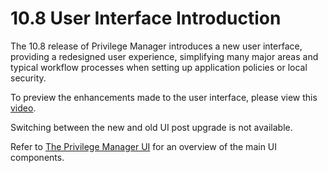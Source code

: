 [title]: # (10.8 User Interface)
[tags]: # (intro)
[priority]: # (98)
# 10.8 User Interface Introduction

The 10.8 release of Privilege Manager introduces a new user interface, providing a redesigned user experience, simplifying many major areas and typical workflow processes when setting up application policies or local security.

To preview the enhancements made to the user interface, please view this [video](https://vimeo.com/434453083/6c9dec1030).

Switching between the new and old UI post upgrade is not available.

Refer to [The Privilege Manager UI](../ui/index.md) for an overview of the main UI components.
